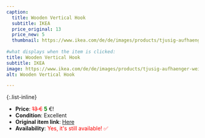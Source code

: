 ```yaml
---
caption:
  title: Wooden Vertical Hook
  subtitle: IKEA
  price_original: 13
  price_new: 5
  thumbnail: https://www.ikea.com/de/de/images/products/tjusig-aufhaenger-weiss__0710541_pe727624_s5.jpg
  
#what displays when the item is clicked:
title: Wooden Vertical Hook
subtitle: IKEA
image: https://www.ikea.com/de/de/images/products/tjusig-aufhaenger-weiss__0710541_pe727624_s5.jpg
alt: Wooden Vertical Hook

---
```

{:.list-inline} 
- **Price**: <span style="color:red"><del>13 €</del></span> <span style="color:green">**5**</span> €!
- **Condition**: Excellent
- **Original item link**: [Here](https://www.ikea.com/de/de/p/tjusig-aufhaenger-weiss-60291708/?openFiche=true&utm_source=google&utm_medium=surfaces&utm_campaign=shopping_feed&utm_content=free_google_shopping_clicks_Homeorganisation)
- **Availability**: <span style='color:red'>Yes, it's still available! ✅</span>
